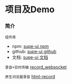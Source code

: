 # 项目及Demo

### 简介

`组件库`
- npm: [supe-ui npm](https://www.npmjs.com/package/supe-ui)   
- github: [supe-ui github](https://github.com/SuperMaryer/supe-ui)   
- 文档: [supe-ui 文档](https://supermaryer.github.io/supe-ui/) 


`录音+实时传输` [record_websocket](https://gitee.com/supermaryer/vue_local_record_websocket)  


`原生浏览器录音` [html-record](https://gitee.com/supermaryer/html-record)  

